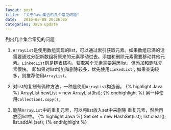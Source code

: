 ```yaml
---
layout: post
title:  "关于Java集合的几个常见问题"
date:   2016-03-08 20:26:05
categories: Java update
---
```


列出几个集合常见的问题

1. `ArrayList`是使用数组实现的list，可以通过索引获取元素。如果数组已满的话需要通过分配新数组将原来的元素移动过去。添加和删除元素需要移动其他元素。`LinkedList`则是链表结构，获取某个元素需要遍历list，但添加和删除元素很快。
 即如果对list增加和删除较多，优先使用`LinkedList`；如果查询较多，则推荐使用`ArrayList`。

2. 对list的复制有俩种方法，一种是使用`ArrayList`构造器。
  {% highlight Java %}
   ArrayList<String> newList = new  ArrayList<String>(list);
  {% endhighlight %}
 另一种使用`Collections.copy()`。
3. 删除`ArrayList`中的重复元素，可以将list放入set中来删除 重复元素，然后再放回list中。
  {% highlight Java %}
  Set<String> set = new HashSet<String>(list);
  list.clear();
  list.addAll(set);
  {% endhighlight %}
